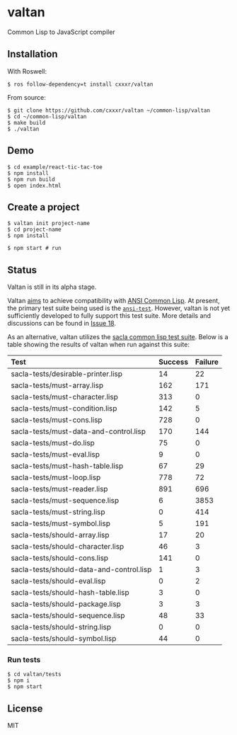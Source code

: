 # valtan
Common Lisp to JavaScript compiler

## Installation

With Roswell:

```
$ ros follow-dependency=t install cxxxr/valtan
```

From source:

```
$ git clone https://github.com/cxxxr/valtan ~/common-lisp/valtan
$ cd ~/common-lisp/valtan
$ make build
$ ./valtan
```

## Demo

```
$ cd example/react-tic-tac-toe
$ npm install
$ npm run build
$ open index.html
```

## Create a project

```
$ valtan init project-name
$ cd project-name
$ npm install

$ npm start # run
```

## Status

Valtan is still in its alpha stage.

Valtan [aims](https://github.com/cxxxr/valtan/issues/18) to achieve
compatibility with [ANSI Common Lisp](https://www.cliki.net/CLHS). At present,
the primary test suite being used is the
[`ansi-test`](https://gitlab.common-lisp.net/ansi-test/ansi-test). However,
valtan is not yet sufficiently developed to fully support this test suite.
More details and discussions can be found in [Issue
18](https://github.com/cxxxr/valtan/issues/18).

As an alternative, valtan utilizes the [sacla common lisp test
suite](https://minejima.jp/lisp/sacla/index-en.html). Below is a table showing
the results of valtan when run against this suite:

|Test                                     |Success|Failure|
|:----------------------------------------|:-----|:-----|
|sacla-tests/desirable-printer.lisp       | 14   | 22   |
|sacla-tests/must-array.lisp              | 162  | 171  |
|sacla-tests/must-character.lisp          | 313  | 0    |
|sacla-tests/must-condition.lisp          | 142  | 5    |
|sacla-tests/must-cons.lisp               | 728  | 0    |
|sacla-tests/must-data-and-control.lisp   | 170  | 144  |
|sacla-tests/must-do.lisp                 | 75   | 0    |
|sacla-tests/must-eval.lisp               | 9    | 0    |
|sacla-tests/must-hash-table.lisp         | 67   | 29   |
|sacla-tests/must-loop.lisp               | 778  | 72   |
|sacla-tests/must-reader.lisp             | 891  | 696  |
|sacla-tests/must-sequence.lisp           | 6    | 3853 |
|sacla-tests/must-string.lisp             | 0    | 414  |
|sacla-tests/must-symbol.lisp             | 5    | 191  |
|sacla-tests/should-array.lisp            | 17   | 20   |
|sacla-tests/should-character.lisp        | 46   | 3    |
|sacla-tests/should-cons.lisp             | 141  | 0    |
|sacla-tests/should-data-and-control.lisp | 1    | 3    |
|sacla-tests/should-eval.lisp             | 0    | 2    |
|sacla-tests/should-hash-table.lisp       | 3    | 0    |
|sacla-tests/should-package.lisp          | 3    | 3    |
|sacla-tests/should-sequence.lisp         | 48   | 33   |
|sacla-tests/should-string.lisp           | 0    | 0    |
|sacla-tests/should-symbol.lisp           | 44   | 0    |

### Run tests
```
$ cd valtan/tests
$ npm i
$ npm start
```

## License
MIT
